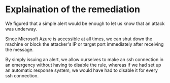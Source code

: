 # Explaination of the remediation

We figured that a simple alert would be enough to let us know that an attack was underway.

Since Microsoft Azure is accessible at all times, we can shut down the machine or block the attacker's IP or target port immediately after receiving the message. 

By simply issuing an alert, we allow ourselves to make an ssh connection in an emergency without having to disable the rule, whereas if we had set up an automatic response system, we would have had to disable it for every ssh connection.
